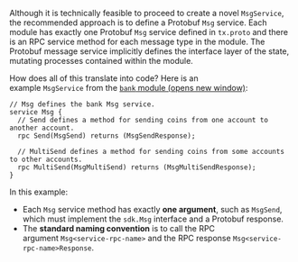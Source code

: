 Although it is technically feasible to proceed to create a novel `MsgService`, the recommended approach is to define a Protobuf `Msg` service. Each module has exactly one Protobuf `Msg` service defined in `tx.proto` and there is an RPC service method for each message type in the module. The Protobuf message service implicitly defines the interface layer of the state, mutating processes contained within the module.

How does all of this translate into code? Here is an example `MsgService` from the [`bank` module (opens new window)](https://docs.cosmos.network/v0.46/modules/bank/):

```
// Msg defines the bank Msg service.
service Msg {
  // Send defines a method for sending coins from one account to another account.
  rpc Send(MsgSend) returns (MsgSendResponse);

  // MultiSend defines a method for sending coins from some accounts to other accounts.
  rpc MultiSend(MsgMultiSend) returns (MsgMultiSendResponse);
}
```

In this example:

-   Each `Msg` service method has exactly **one argument**, such as `MsgSend`, which must implement the `sdk.Msg` interface and a Protobuf response.
-   The **standard naming convention** is to call the RPC argument `Msg<service-rpc-name>` and the RPC response `Msg<service-rpc-name>Response`.